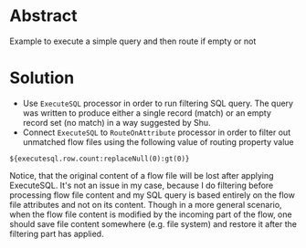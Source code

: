# Abstract

Example to execute a simple query and then route if empty or not

# Solution

* Use ```ExecuteSQL``` processor in order to run filtering SQL query. The query was written to produce either a single record (match) or an empty record set (no match) in a way suggested by Shu.
* Connect ```ExecuteSQL``` to ```RouteOnAttribute``` processor in order to filter out unmatched flow files using the following value of routing property value 

```
${executesql.row.count:replaceNull(0):gt(0)}
```


Notice, that the original content of a flow file will be lost after applying ExecuteSQL. It's not an issue in my case, because I do filtering before processing flow file content and my SQL query is based entirely on the flow file attributes and not on its content. Though in a more general scenario, when the flow file content is modified by the incoming part of the flow, one should save file content somewhere (e.g. file system) and restore it after the filtering part has applied.
